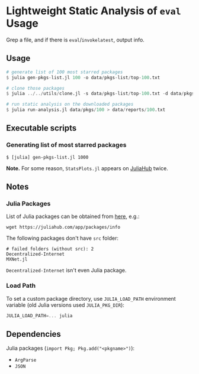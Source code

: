 # Lightweight Static Analysis of `eval` Usage

Grep a file, and if there is `eval`/`invokelatest`, output info.

## Usage

```julia
# generate list of 100 most starred packages
$ julia gen-pkgs-list.jl 100 -o data/pkgs-list/top-100.txt

# clone those packages
$ julia ../../utils/clone.jl -s data/pkgs-list/top-100.txt -d data/pkgs/100

# run static analysis on the downloaded packages
$ julia run-analysis.jl data/pkgs/100 > data/reports/100.txt
```

## Executable scripts

### Generating list of most starred packages

```
$ [julia] gen-pkgs-list.jl 1000
```

**Note.** For some reason, `StatsPlots.jl` appears on
[JuliaHub](https://juliahub.com/ui/Packages) twice.

## Notes

### Julia Packages

List of Julia packages can be obtained from
[here](https://juliahub.com/app/packages/info), e.g.:

```
wget https://juliahub.com/app/packages/info
```

The following packages don't have `src` folder:

```
# failed folders (without src): 2
Decentralized-Internet
MXNet.jl
```

`Decentralized-Internet` isn't even Julia package.

### Load Path

To set a custom package directory, use `JULIA_LOAD_PATH` environment variable
(old Julia versions used `JULIA_PKG_DIR`):

```julia
JULIA_LOAD_PATH=... julia
```

## Dependencies

Julia packages (`import Pkg; Pkg.add("<pkgname>")`):

* `ArgParse`
* `JSON`
